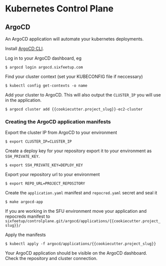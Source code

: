# Kubernetes Control Plane

## ArgoCD

An ArgoCD application will automate your kubernetes deployments.

Install [ArgoCD CLI](https://argo-cd.readthedocs.io/en/stable/cli_installation/).

Log in to your ArgoCD dashboard, eg

    $ argocd login argocd.sixfeetup.com

Find your cluster context (set your KUBECONFIG file if neccessary)

    $ kubectl config get-contexts -o name

Add your cluster to ArgoCD. This will also output the `CLUSTER_IP` you will use in the application.

    $ argocd cluster add {{cookiecutter.project_slug}}-ec2-cluster

### Creating the ArgoCD application manifests

Export the cluster IP from ArgoCD to your environment

    $ export CLUSTER_IP=CLUSTER_IP

Create a deploy key for your repository export it to your environment as `SSH_PRIVATE_KEY`.

    $ export SSH_PRIVATE_KEY=DEPLOY_KEY

Export your repository url to your environment

    $ export REPO_URL=PROJECT_REPOSITORY

Create the `application.yaml` manifest and `repocred.yaml` secret and seal it

    $ make argocd-app

If you are working in the SFU environment move your application and repocreds manifest to `sixfeetup/controlplane.git/argocd/applications/{{cookiecutter.project_slug}}/`

Apply the manifests

    $ kubectl apply -f argocd/applications/{{cookiecutter.project_slug}}

Your ArgoCD application should be visible on the ArgoCD dashboard. Check the repository and cluster connection.